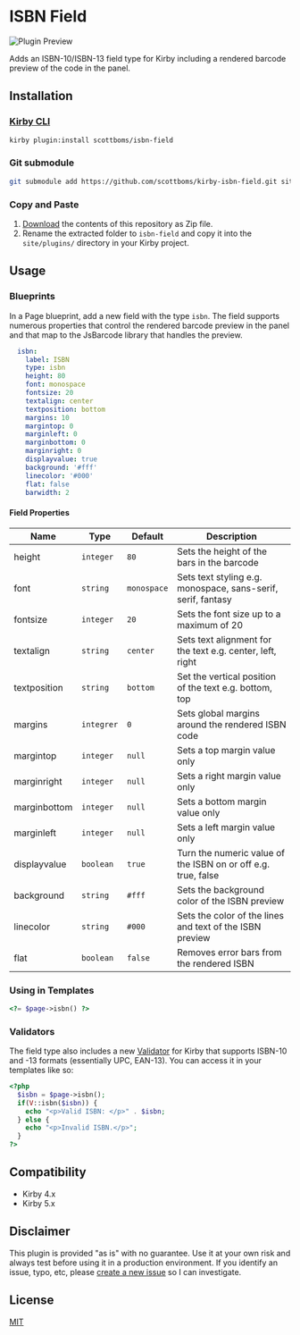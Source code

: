 # ISBN Field

![Plugin Preview](src/assets/isbn-field-plugin.jpg)

Adds an ISBN-10/ISBN-13 field type for Kirby including a rendered barcode preview of the code in the panel.

## Installation

### [Kirby CLI](https://github.com/getkirby/cli)
    
```bash
kirby plugin:install scottboms/isbn-field
```

### Git submodule

```bash
git submodule add https://github.com/scottboms/kirby-isbn-field.git site/plugins/isbn-field
```

### Copy and Paste

1. [Download](https://github.com/scottboms/kirby-isbn-field/archive/master.zip) the contents of this repository as Zip file.
2. Rename the extracted folder to `isbn-field` and copy it into the `site/plugins/` directory in your Kirby project.

## Usage

### Blueprints

In a Page blueprint, add a new field with the type `isbn`. The field supports numerous properties that control the rendered barcode preview in the panel and that map to the JsBarcode library that handles the preview.


```yml
  isbn:
    label: ISBN
    type: isbn
    height: 80
    font: monospace
    fontsize: 20
    textalign: center
    textposition: bottom
    margins: 10
    margintop: 0
    marginleft: 0
    marginbottom: 0
    marginright: 0
    displayvalue: true
    background: '#fff'
    linecolor: '#000'
    flat: false
    barwidth: 2
```

#### Field Properties

| Name         | Type       | Default     | Description                                                   |
|--------------|------------|-------------|---------------------------------------------------------------|
| height       | `integer`  | `80`        | Sets the height of the bars in the barcode                    |
| font         | `string`   | `monospace` | Sets text styling e.g. monospace, sans-serif, serif, fantasy  |
| fontsize     | `integer`  | `20`        | Sets the font size up to a maximum of 20                      |
| textalign    | `string`   | `center`    | Sets text alignment for the text e.g. center, left, right     | 
| textposition | `string`   | `bottom`    | Set the vertical position of the text e.g. bottom, top        |
| margins      | `integrer` | `0`         | Sets global margins around the rendered ISBN code             |
| margintop    | `integer`  | `null`      | Sets a top margin value only                                  | 
| marginright  | `integer`  | `null`      | Sets a right margin value only                                |
| marginbottom | `integer`  | `null`      | Sets a bottom margin value only                               |
| marginleft   | `integer`  | `null`      | Sets a left margin value only                                 |
| displayvalue | `boolean`  | `true`      | Turn the numeric value of the ISBN on or off e.g. true, false |
| background   | `string`   | `#fff`      | Sets the background color of the ISBN preview                 |
| linecolor    | `string`   | `#000`      | Sets the color of the lines and text of the ISBN preview      |
| flat         | `boolean`  | `false`     | Removes error bars from the rendered ISBN                     | 


### Using in Templates

```php
<?= $page->isbn() ?>
```

### Validators

The field type also includes a new [Validator](https://getkirby.com/docs/reference/system/validators) for Kirby that supports ISBN-10 and -13 formats (essentially UPC, EAN-13). You can access it in your templates like so:

```php
<?php
  $isbn = $page->isbn();
  if(V::isbn($isbn)) {
    echo "<p>Valid ISBN: </p>" . $isbn;
  } else {
    echo "<p>Invalid ISBN.</p>";
  }
?>
```

## Compatibility

* Kirby 4.x
* Kirby 5.x

## Disclaimer

This plugin is provided "as is" with no guarantee. Use it at your own risk and always test before using it in a production environment. If you identify an issue, typo, etc, please [create a new issue](/issues/new) so I can investigate.

## License

[MIT](https://opensource.org/licenses/MIT)


